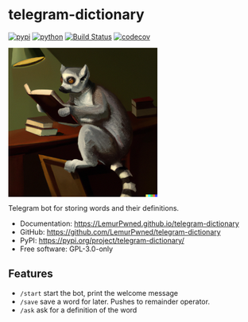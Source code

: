 # telegram-dictionary

[![pypi](https://img.shields.io/pypi/v/telegram-dictionary.svg)](https://pypi.org/project/telegram-dictionary/)
[![python](https://img.shields.io/pypi/pyversions/telegram-dictionary.svg)](https://pypi.org/project/telegram-dictionary/)
[![Build Status](https://github.com/LemurPwned/telegram-dictionary/actions/workflows/dev.yml/badge.svg)](https://github.com/LemurPwned/telegram-dictionary/actions/workflows/dev.yml)
[![codecov](https://codecov.io/gh/LemurPwned/telegram-dictionary/branch/main/graphs/badge.svg)](https://codecov.io/github/LemurPwned/telegram-dictionary)

<img src="assets/img/lemur_hopper.png" align="middle" alt="drawing" style="width:300px;"/>

Telegram bot for storing words and their definitions.

-   Documentation: <https://LemurPwned.github.io/telegram-dictionary>
-   GitHub: <https://github.com/LemurPwned/telegram-dictionary>
-   PyPI: <https://pypi.org/project/telegram-dictionary/>
-   Free software: GPL-3.0-only

## Features

-   `/start` start the bot, print the welcome message
-   `/save` save a word for later. Pushes to remainder operator.
-   `/ask` ask for a definition of the word
